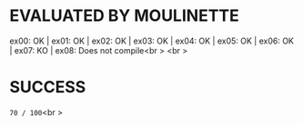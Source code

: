 # EVALUATED BY MOULINETTE
ex00: OK | ex01: OK | ex02: OK | ex03: OK | ex04: OK | ex05: OK | ex06: OK | ex07: KO | ex08: Does not compile<br \>
<br \>

# SUCCESS
`70 / 100`<br \>